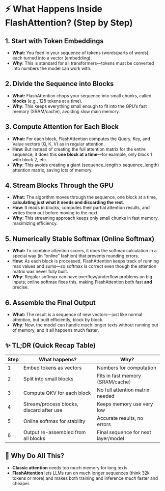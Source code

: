 # ⚡ What Happens Inside FlashAttention? (Step by Step)

## 1. **Start with Token Embeddings**

- **What:** You feed in your sequence of tokens (words/parts of words), each turned into a vector (embedding).
- **Why:** This is standard for all transformers—tokens must be converted into numbers the model can work with.

## 2. **Divide the Sequence into Blocks**

- **What:** FlashAttention chops your sequence into small chunks, called **blocks** (e.g., 128 tokens at a time).
- **Why:** This keeps everything small enough to fit into the GPU’s fast memory (SRAM/cache), avoiding slow main memory.

## 3. **Compute Attention for Each Block**

- **What:** For each block, FlashAttention computes the Query, Key, and Value vectors (Q, K, V) as in regular attention.
- **How:** But instead of creating the full attention matrix for the entire sequence, it does this **one block at a time**—for example, only block 1 with block 2, etc.
- **Why:** This avoids creating a giant (sequence_length x sequence_length) attention matrix, saving lots of memory.

## 4. **Stream Blocks Through the GPU**

- **What:** The algorithm moves through the sequence, one block at a time, **calculating just what it needs and discarding the rest**.
- **How:** It reads in blocks, computes their partial attention results, and writes them out before moving to the next.
- **Why:** This streaming approach keeps only small chunks in fast memory, maximizing efficiency.

## 5. **Numerically Stable Softmax (Online Softmax)**

- **What:** To combine attention scores, it does the softmax calculation in a special way (in “online” fashion) that prevents rounding errors.
- **How:** As each block is processed, FlashAttention keeps track of running max values and sums—so softmax is correct even though the attention matrix was never fully built.
- **Why:** Regular softmax can have overflow/underflow problems on big inputs; online softmax fixes this, making FlashAttention both fast **and** precise.

## 6. **Assemble the Final Output**

- **What:** The result is a sequence of new vectors—just like normal attention, but built efficiently, block by block.
- **Why:** Now, the model can handle much longer texts without running out of memory, and it all happens much faster.

## ✨ **TL;DR (Quick Recap Table)**

| Step | What happens?                            | Why?                                |
| ---- | ---------------------------------------- | ----------------------------------- |
| 1    | Embed tokens as vectors                  | Numbers for computation             |
| 2    | Split into small blocks                  | Fits in fast memory (SRAM/cache)    |
| 3    | Compute QKV for each block               | No full attention matrix needed     |
| 4    | Stream/process blocks, discard after use | Keeps memory use very low           |
| 5    | Online softmax for stability             | Accurate results, no errors         |
| 6    | Output re-assembled from all blocks      | Final sequence for next layer/model |

## 🧠 **Why Do All This?**

- **Classic attention** needs too much memory for long texts.
- **FlashAttention** lets LLMs run on much longer sequences (think 32k tokens or more) and makes both training and inference _much_ faster and cheaper.
